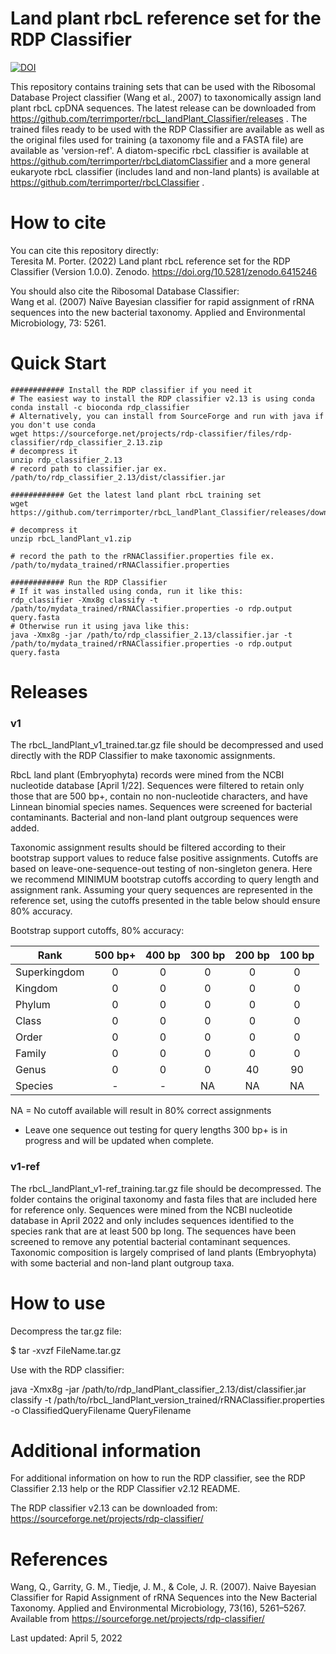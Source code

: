 # Land plant rbcL reference set for the RDP Classifier

[![DOI](https://zenodo.org/badge/478168998.svg)](https://zenodo.org/badge/latestdoi/478168998)

This repository contains training sets that can be used with the Ribosomal Database Project classifier (Wang et al., 2007) to taxonomically assign land plant rbcL cpDNA sequences.  The latest release can be downloaded from https://github.com/terrimporter/rbcL_landPlant_Classifier/releases .  The trained files ready to be used with the RDP Classifier are available as well as the original files used for training (a taxonomy file and a FASTA file) are available as 'version-ref'.  A diatom-specific rbcL classifier is available at https://github.com/terrimporter/rbcLdiatomClassifier and a more general eukaryote rbcL classifier (includes land and non-land plants) is available at https://github.com/terrimporter/rbcLClassifier .

# How to cite

You can cite this repository directly:  
Teresita M. Porter. (2022) Land plant rbcL reference set for the RDP Classifier (Version 1.0.0). Zenodo. https://doi.org/10.5281/zenodo.6415246

You should also cite the Ribosomal Database Classifier:  
Wang et al. (2007) Naïve Bayesian classifier for rapid assignment of rRNA sequences into the new bacterial taxonomy.  Applied and Environmental Microbiology, 73: 5261.

# Quick Start
```linux
############ Install the RDP classifier if you need it
# The easiest way to install the RDP classifier v2.13 is using conda
conda install -c bioconda rdp_classifier
# Alternatively, you can install from SourceForge and run with java if you don't use conda
wget https://sourceforge.net/projects/rdp-classifier/files/rdp-classifier/rdp_classifier_2.13.zip
# decompress it
unzip rdp_classifier_2.13
# record path to classifier.jar ex. /path/to/rdp_classifier_2.13/dist/classifier.jar

############ Get the latest land plant rbcL training set
wget https://github.com/terrimporter/rbcL_landPlant_Classifier/releases/download/v1/rbcL_landPlant_v1.zip

# decompress it
unzip rbcL_landPlant_v1.zip

# record the path to the rRNAClassifier.properties file ex. /path/to/mydata_trained/rRNAClassifier.properties

############ Run the RDP Classifier 
# If it was installed using conda, run it like this:
rdp_classifier -Xmx8g classify -t /path/to/mydata_trained/rRNAClassifier.properties -o rdp.output query.fasta
# Otherwise run it using java like this:
java -Xmx8g -jar /path/to/rdp_classifier_2.13/classifier.jar -t /path/to/mydata_trained/rRNAClassifier.properties -o rdp.output query.fasta
```

# Releases

### v1

The rbcL_landPlant_v1_trained.tar.gz file should be decompressed and used directly with the RDP Classifier to make taxonomic assignments.  

RbcL land plant (Embryophyta) records were mined from the NCBI nucleotide database [April 1/22]. Sequences were filtered to retain only those that are 500 bp+, contain no non-nucleotide characters, and have Linnean binomial species names.  Sequences were screened for bacterial contaminants. Bacterial and non-land plant outgroup sequences were added.

Taxonomic assignment results should be filtered according to their bootstrap support values to reduce false positive assignments. Cutoffs are based on leave-one-sequence-out testing of non-singleton genera. Here we recommend MINIMUM bootstrap cutoffs according to query length and assignment rank. Assuming your query sequences are represented in the reference set, using the cutoffs presented in the table below should ensure 80% accuracy. 

Bootstrap support cutoffs, 80% accuracy:  

Rank | 500 bp+ | 400 bp | 300 bp | 200 bp | 100 bp  
--- |:---:|:---:|:---:|:---:|:---:  
Superkingdom | 0 | 0 | 0 | 0 | 0  
Kingdom | 0 | 0 | 0 | 0 | 0  
Phylum | 0 | 0 | 0 | 0 | 0   
Class | 0 | 0 | 0 | 0 | 0  
Order | 0 | 0 | 0 | 0 | 0  
Family | 0 | 0 | 0 | 0 | 0  
Genus | 0 | 0 | 0 | 40 | 90   
Species | - | - | NA | NA | NA  

NA = No cutoff available will result in 80% correct assignments 

* Leave one sequence out testing for query lengths 300 bp+ is in progress and will be updated when complete.

### v1-ref

The rbcL_landPlant_v1-ref_training.tar.gz file should be decompressed.  The folder contains the original taxonomy and fasta files that are included here for reference only.  Sequences were mined from the NCBI nucleotide database in April 2022 and only includes sequences identified to the species rank that are at least 500 bp long.  The sequences have been screened to remove any potential bacterial contaminant sequences.  Taxonomic composition is largely comprised of land plants (Embryophyta) with some bacterial and non-land plant outgroup taxa.  

# How to use

Decompress the tar.gz file:

$ tar -xvzf FileName.tar.gz

Use with the RDP classifier:

java -Xmx8g -jar /path/to/rdp_landPlant_classifier_2.13/dist/classifier.jar classify -t /path/to/rbcL_landPlant_version_trained/rRNAClassifier.properties -o ClassifiedQueryFilename QueryFilename

# Additional information

For additional information on how to run the RDP classifier, see the RDP Classifier 2.13 help or the RDP Classifier v2.12 README.

The RDP classifier v2.13 can be downloaded from:
https://sourceforge.net/projects/rdp-classifier/

# References

Wang, Q., Garrity, G. M., Tiedje, J. M., & Cole, J. R. (2007). Naive Bayesian Classifier for Rapid Assignment of rRNA Sequences into the New Bacterial Taxonomy. Applied and Environmental Microbiology, 73(16), 5261–5267. Available from https://sourceforge.net/projects/rdp-classifier/

Last updated: April 5, 2022
